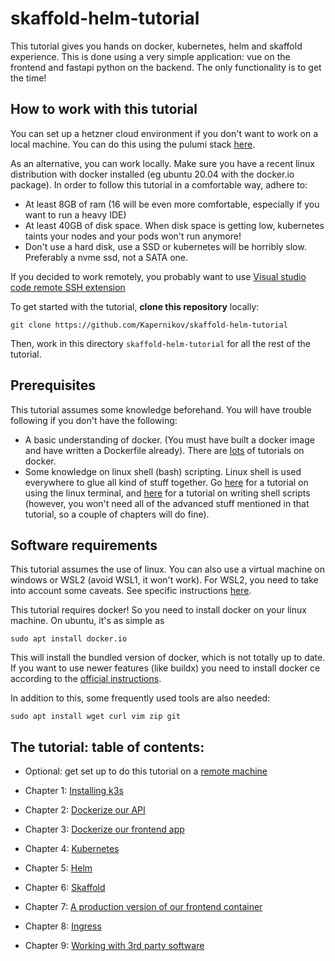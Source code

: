 # skaffold-helm-tutorial

This tutorial gives you hands on docker, kubernetes, helm and skaffold experience. This is done using a very simple application: vue on the frontend and fastapi python on the backend. The only functionality is to get the time!

## How to work with this tutorial

You can set up a hetzner cloud environment if you don't want to work on a local machine. You can do this using the pulumi stack [here](remote-environment-setup).

As an alternative, you can work locally. Make sure you have a recent linux distribution with docker installed (eg ubuntu 20.04 with the docker.io package). In order to follow this tutorial in a comfortable way, adhere to:

* At least 8GB of ram (16 will be even more comfortable, especially if you want to run a heavy IDE)
* At least 40GB of disk space. When disk space is getting low, kubernetes taints your nodes and your pods won't run anymore!
* Don't use a hard disk, use a SSD or kubernetes will be horribly slow. Preferably a nvme ssd, not a SATA one.

If you decided to work remotely, you probably want to use [Visual studio code remote SSH extension](REMOTE.md)

To get started with the tutorial, **clone this repository** locally:

```shell
git clone https://github.com/Kapernikov/skaffold-helm-tutorial
```

Then, work in this directory `skaffold-helm-tutorial` for all the rest of the tutorial.

## Prerequisites

This tutorial assumes some knowledge beforehand. You will have trouble following if you don't have the following:

* A basic understanding of docker. (You must have built a docker image and have written a Dockerfile already). There are [lots](https://www.katacoda.com/courses/docker) of tutorials on docker.
* Some knowledge on linux shell (bash) scripting. Linux shell is used everywhere to glue all kind of stuff together. Go [here](https://ubuntu.com/tutorials/command-line-for-beginners) for a tutorial on using the linux terminal, and [here](https://www.tldp.org/LDP/abs/html/index.html) for a tutorial on writing shell scripts (however, you won't need all of the advanced stuff mentioned in that tutorial, so a couple of chapters will do fine).

## Software requirements

This tutorial assumes the use of linux. You can also use a virtual machine on windows or WSL2 (avoid WSL1, it won't work). For WSL2, you need to take into account some caveats. See specific instructions [here](README-WSL2.md).

This tutorial requires docker! So you need to install docker on your linux machine. On ubuntu, it's as simple as 

```shell
sudo apt install docker.io
```

This will install the bundled version of docker, which is not totally up to date. If you want to use newer features (like buildx) you need to install docker ce according to the [official instructions](https://docs.docker.com/engine/install/ubuntu/).

In addition to this, some frequently used tools are also needed:

```shell
sudo apt install wget curl vim zip git
```

## The tutorial: table of contents:

* Optional: get set up to do this tutorial on a [remote machine](REMOTE.md)

* Chapter 1: [Installing k3s](chapters/01-install-k3s.md)
* Chapter 2: [Dockerize our API](chapters/02-dockerize-backend.md)
* Chapter 3: [Dockerize our frontend app](chapters/03-dockerize-frontend.md)
* Chapter 4: [Kubernetes](chapters/04-kubernetes.md)
* Chapter 5: [Helm](chapters/05-helm.md)
* Chapter 6: [Skaffold](chapters/06-skaffold.md)
* Chapter 7: [A production version of our frontend container](chapters/07-frontend-production.md)
* Chapter 8: [Ingress](chapters/08-ingress.md)
* Chapter 9: [Working with 3rd party software](chapters/09-third-party-software.md)

